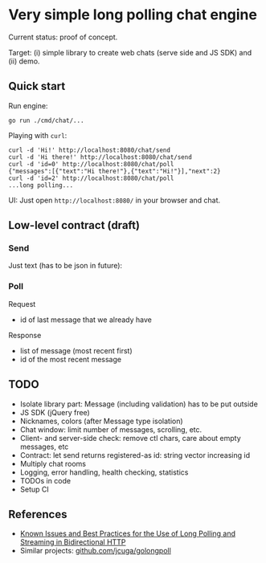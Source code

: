# Very simple long polling chat engine

Current status: proof of concept.

Target: (i) simple library to create web chats (serve side and JS SDK) and (ii) demo.

## Quick start

Run engine:

```
go run ./cmd/chat/...
```

Playing with `curl`:

```
curl -d 'Hi!' http://localhost:8080/chat/send
curl -d 'Hi there!' http://localhost:8080/chat/send
curl -d 'id=0' http://localhost:8080/chat/poll
{"messages":[{"text":"Hi there!"},{"text":"Hi!"}],"next":2}
curl -d 'id=2' http://localhost:8080/chat/poll
...long polling...
```

UI: Just open `http://localhost:8080/` in your browser and chat.

## Low-level contract (draft)

### Send

Just text (has to be json in future):

### Poll

Request

- id of last message that we already have

Response

- list of message (most recent first)
- id of the most recent message

## TODO

- Isolate library part: Message (including validation) has to be put outside
- JS SDK (jQuery free)
- Nicknames, colors (after Message type isolation)
- Chat window: limit number of messages, scrolling, etc.
- Client- and server-side check: remove ctl chars, care about empty messages, etc
- Contract: let send returns registered-as id: string vector increasing id
- Multiply chat rooms
- Logging, error handling, health checking, statistics
- TODOs in code
- Setup CI

## References

- [Known Issues and Best Practices for the Use of Long Polling and Streaming in Bidirectional HTTP](https://tools.ietf.org/id/draft-loreto-http-bidirectional-07.html)
- Similar projects: [github.com/jcuga/golongpoll](https://github.com/jcuga/golongpoll)
